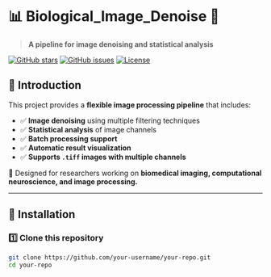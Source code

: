 # 📊 Biological_Image_Denoise 🚀
> **A pipeline for image denoising and statistical analysis**

[![GitHub stars](https://img.shields.io/github/stars/wormLove/Biological_Image_Denoise.svg?style=social)](https://github.com/wormLove/Biological_Image_Denoise)
[![GitHub issues](https://img.shields.io/github/issues/wormLove/Biological_Image_Denoise.svg)](https://github.com/wormLove/Biological_Image_Denoise/issues)
[![License](https://img.shields.io/github/license/wormLove/Biological_Image_Denoise.svg)](LICENSE)

## 📖 Introduction
This project provides a **flexible image processing pipeline** that includes:
- ✅ **Image denoising** using multiple filtering techniques
- ✅ **Statistical analysis** of image channels
- ✅ **Batch processing support**
- ✅ **Automatic result visualization**
- ✅ **Supports `.tiff` images with multiple channels**

🚀 Designed for researchers working on **biomedical imaging, computational neuroscience, and image processing.**

---

## 🔧 Installation
### **1️⃣ Clone this repository**
```bash
git clone https://github.com/your-username/your-repo.git
cd your-repo
